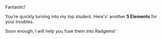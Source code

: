 Fantastic!

You’re quickly turning into my top student. Here's' another **5 Elements** for your troubles.

Soon enough, I will help you fuse them into Radgems!
